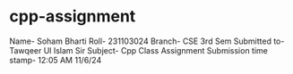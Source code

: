 # cpp-assignment 
Name- Soham Bharti
Roll- 231103024
Branch- CSE 3rd Sem 
Submitted to- Tawqeer Ul Islam Sir
Subject- Cpp Class Assignment
Submission time stamp- 12:05 AM 11/6/24
